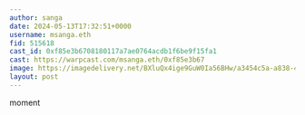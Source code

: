 ```yaml
---
author: sanga
date: 2024-05-13T17:32:51+0000
username: msanga.eth
fid: 515618
cast_id: 0xf85e3b6708180117a7ae0764acdb1f6be9f15fa1
cast: https://warpcast.com/msanga.eth/0xf85e3b67
image: https://imagedelivery.net/BXluQx4ige9GuW0Ia56BHw/a3454c5a-a838-4745-1672-28a1a254a000/original
layout: post
---
```

moment  

<img src='https://imagedelivery.net/BXluQx4ige9GuW0Ia56BHw/a3454c5a-a838-4745-1672-28a1a254a000/original' alt='' referrerpolicy='no-referrer'/>